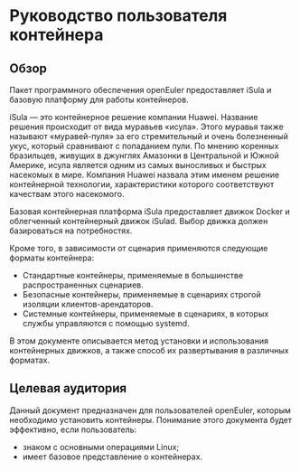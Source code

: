 # Руководство пользователя контейнера

## Обзор

Пакет программного обеспечения openEuler предоставляет iSula и базовую платформу для работы контейнеров.

iSula — это контейнерное решение компании Huawei. Название решения происходит от вида муравьев «исула». Этого муравья также называют «муравей-пуля» за его стремительный и очень болезненный укус, который сравнивают с попаданием пули. По мнению коренных бразильцев, живущих в джунглях Амазонки в Центральной и Южной Америке, исула является одним из самых выносливых и быстрых насекомых в мире. Компания Huawei назвала этим именем решение контейнерной технологии, характеристики которого соответствуют качествам этого насекомого.

Базовая контейнерная платформа iSula предоставляет движок Docker и облегченный контейнерный движок iSulad. Выбор движка должен базироваться на потребностях.

Кроме того, в зависимости от сценария применяются следующие форматы контейнера:

- Стандартные контейнеры, применяемые в большинстве распространенных сценариев.
- Безопасные контейнеры, применяемые в сценариях строгой изоляции клиентов-арендаторов.
- Системные контейнеры, применяемые в сценариях, в которых службы управляются с помощью systemd.

В этом документе описывается метод установки и использования контейнерных движков, а также способ их развертывания в различных форматах.

## Целевая аудитория

Данный документ предназначен для пользователей openEuler, которым необходимо установить контейнеры. Понимание этого документа будет эффективно, если пользователь:

- знаком с основными операциями Linux;
- имеет базовое представление о контейнерах.